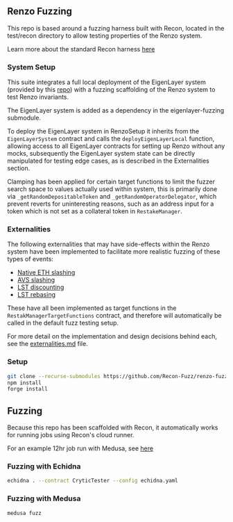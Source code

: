## Renzo Fuzzing

This repo is based around a fuzzing harness built with Recon, located in the test/recon directory to allow testing properties of the Renzo system. 

Learn more about the standard Recon harness [here](https://getrecon.substack.com/p/building-a-test-harness-with-recon?r=34r2zr) 

### System Setup

This suite integrates a full local deployment of the EigenLayer system (provided by this [repo](https://github.com/Recon-Fuzz/eigenlayer-fuzzing/tree/main)) with a fuzzing scaffolding of the Renzo system to test Renzo invariants.

The EigenLayer system is added as a dependency in the eigenlayer-fuzzing submodule. 

To deploy the EigenLayer system in RenzoSetup it inherits from the `EigenLayerSystem` contract and calls the `deployEigenLayerLocal` function, allowing access to all EigenLayer contracts for setting up Renzo without any mocks, subsequently the EigenLayer system state can be directly manipulated for testing edge cases, as is described in the Externalities section. 

Clamping has been applied for certain target functions to limit the fuzzer search space to values actually used within system, this is primarily done via `_getRandomDepositableToken` and `_getRandomOperatorDelegator`, which prevent reverts for uninteresting reasons, such as an address input for a token which is not set as a collateral token in `RestakeManager`. 

### Externalities 

The following externalities that may have side-effects within the Renzo system have been implemented to facilitate more realistic fuzzing of these types of events:

- [Native ETH slashing](https://github.com/Recon-Fuzz/renzo-fuzzing/blob/4364ec80cce740bbafb09be1aab8929faf3e1c96/test/recon/RestakeManagerTargets.sol#L120-L124)
- [AVS slashing](https://github.com/Recon-Fuzz/renzo-fuzzing/blob/4364ec80cce740bbafb09be1aab8929faf3e1c96/test/recon/RestakeManagerTargets.sol#L127-L135)
- [LST discounting](https://github.com/Recon-Fuzz/renzo-fuzzing/blob/4364ec80cce740bbafb09be1aab8929faf3e1c96/test/recon/RestakeManagerTargets.sol#L138-L152)
- [LST rebasing](https://github.com/Recon-Fuzz/renzo-fuzzing/blob/4364ec80cce740bbafb09be1aab8929faf3e1c96/test/recon/RestakeManagerTargets.sol#L156-L172)

These have all been implemented as target functions in the `RestakManagerTargetFunctions` contract, and therefore will automatically be called in the default fuzz testing setup.

For more detail on the implementation and design decisions behind each, see the [externalities.md](https://github.com/Recon-Fuzz/renzo-fuzzing/blob/main/externalities.md) file.

### Setup

```bash
git clone --recurse-submodules https://github.com/Recon-Fuzz/renzo-fuzzing
npm install
forge install
```
## Fuzzing 
Because this repo has been scaffolded with Recon, it automatically works for running jobs using Recon's cloud runner. 

For an example 12hr job run with Medusa, see [here](https://getrecon.xyz/shares/954343b5-87e7-4822-8e3f-b0414723121d)

### Fuzzing with Echidna
```bash
echidna . --contract CryticTester --config echidna.yaml
```

### Fuzzing with Medusa
```
medusa fuzz
```
